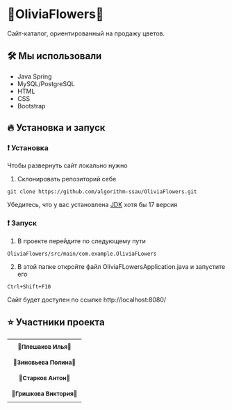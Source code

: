 
# 💐OliviaFlowers💐
Сайт-каталог, ориентированный на продажу цветов.

## 🛠️ Мы использовали
- Java Spring
- MySQL/PostgreSQL
- HTML
- CSS
- Bootstrap

## 🔥 Установка и запуск

### ❗ Установка
Чтобы развернуть сайт локально нужно
1. Склонировать репозиторий себе
```
git clone https://github.com/algorithm-ssau/OliviaFlowers.git
```
Убедитесь, что у вас установлена [JDK](https://jdk.java.net/archive/) хотя бы 17 версия
### ❗ Запуск

1. В проекте перейдите по следующему пути
```
OliviaFlowers/src/main/com.example.OliviaFLowers
```
2. В этой папке откройте файл OliviaFLowersApplication.java и запустите его
```
Ctrl+Shift+F10
```
Сайт будет доступен по ссылке http://localhost:8080/
## &#11088; Участники проекта

<table>
    <tr>
        <td align="center" valign="top" style="font-size: 16px; padding: 10px;">
            <a href="https://github.com/Lumer1337" style="text-decoration: none; color: inherit;">
                <sub><b>🌹Плешаков Илья🌹</b></sub>
            </a><br/>
        </td>
    </tr>
    <tr>
        <td align="center" valign="top" style="font-size: 16px;padding: 10px;">
            <a href="https://github.com/Polina24zinoveva" style="text-decoration: none; color: inherit;">
                <sub><b>🌷Зиновьева Полина🌷</b></sub>
            </a><br/>
        </td>
    </tr>
    <tr>
        <td align="center" valign="top" style="font-size: 16px;padding: 10px;">
            <a href="https://github.com/AntonSTT" style="text-decoration: none; color: inherit;">
                <sub><b>🌺Старков Антон🌺</b></sub>
            </a><br/>
        </td>
    </tr>
    <tr>
        <td align="center" valign="top" style="font-size: 16px;padding: 10px;">
            <a href="https://github.com/GrishkoVi" style="text-decoration: none; color: inherit;">
                <sub><b>🌸Гришкова Виктория🌸</b></sub>
            </a><br/>
        </td>
    </tr>
</table>


